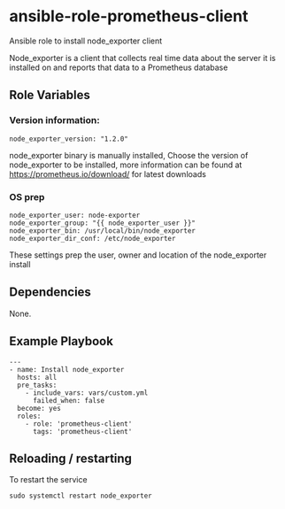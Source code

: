 # ansible-role-prometheus-client
Ansible role to install node_exporter client

Node_exporter is a client that collects real time data about the server it is installed on and reports that data to a Prometheus database

## Role Variables

### Version information:

    node_exporter_version: "1.2.0"

node_exporter binary is manually installed, Choose the version of node_exporter to be installed, more information can be found at https://prometheus.io/download/ for latest downloads

### OS prep

    node_exporter_user: node-exporter
    node_exporter_group: "{{ node_exporter_user }}"
    node_exporter_bin: /usr/local/bin/node_exporter
    node_exporter_dir_conf: /etc/node_exporter

These settings prep the user, owner and location of the node_exporter install

## Dependencies

None.

## Example Playbook

    ---
    - name: Install node_exporter
      hosts: all
      pre_tasks:
        - include_vars: vars/custom.yml
          failed_when: false
      become: yes
      roles:
        - role: 'prometheus-client'
          tags: 'prometheus-client'

## Reloading / restarting

To restart the service

    sudo systemctl restart node_exporter